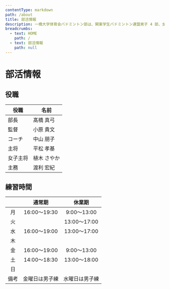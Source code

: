 ```yaml
---
contentType: markdown
path: /about
title: 部活情報
description: 一橋大学体育会バドミントン部は、関東学生バドミントン連盟男子 4 部、女子 5 部に所属し、リーグでの昇格を目指して週 3 ～ 5 日練習に取り組んでいます。
breadcrumbs:
  - text: HOME
    path: /
  - text: 部活情報
    path: null
---
```


# 部活情報

## 役職

| 役職 | 名前 |
|---|---|
| 部長 | 髙橋 真弓 |
| 監督 | 小原 貴文 |
| コーチ | 中山 朋子 |
| 主将 | 平松 孝基 |
| 女子主将 | 植木 さやか |
| 主務 | 渡利 宏紀 |

## 練習時間

| | 通常期 | 休業期 |
|:-:|:-:|:-:|
| 月 | 16:00～19:30 | 9:00～13:00 |
| 火 |  | 13:00～17:00 |
| 水 | 16:00～19:00 | 13:00～17:00 |
| 木 |  |  |
| 金 | 16:00～19:00 | 9:00～13:00 |
| 土 | 14:00～18:30 | 13:00～18:00 |
| 日 |  |  |
| 備考 | 金曜日は男子練 | 水曜日は男子練 |
